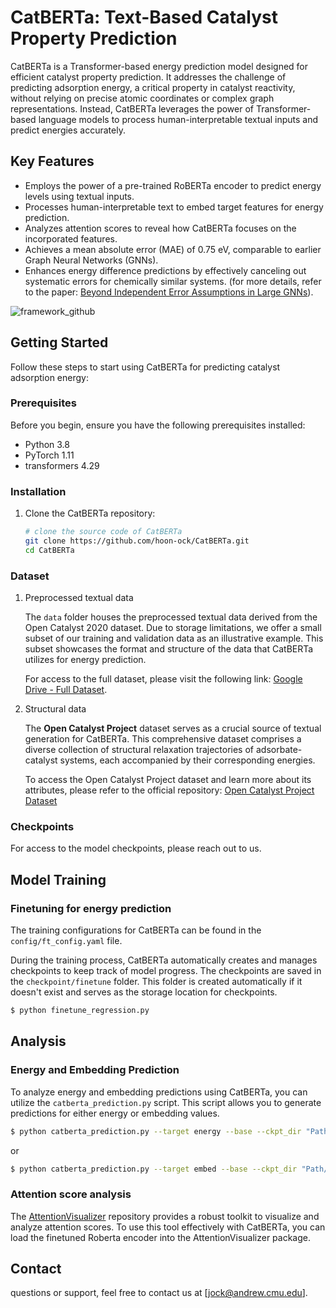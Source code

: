 # CatBERTa: Text-Based Catalyst Property Prediction

CatBERTa is a Transformer-based energy prediction model designed for efficient catalyst property prediction. It addresses the challenge of predicting adsorption energy, a critical property in catalyst reactivity, without relying on precise atomic coordinates or complex graph representations. Instead, CatBERTa leverages the power of Transformer-based language models to process human-interpretable textual inputs and predict energies accurately.

## Key Features

- Employs the power of a pre-trained RoBERTa encoder to predict energy levels using textual inputs.
- Processes human-interpretable text to embed target features for energy prediction.
- Analyzes attention scores to reveal how CatBERTa focuses on the incorporated features.
- Achieves a mean absolute error (MAE) of 0.75 eV, comparable to earlier Graph Neural Networks (GNNs).
- Enhances energy difference predictions by effectively canceling out systematic errors for chemically similar systems. (for more details, refer to the paper: [Beyond Independent Error Assumptions in Large GNNs](https://pubs.aip.org/aip/jcp/article-abstract/158/21/214702/2893731/Beyond-independent-error-assumptions-in-large-GNN?redirectedFrom=fulltext)).

![framework_github](https://github.com/hoon-ock/CatBERTa/assets/93333323/a7da32f8-275b-4bc6-b52f-65600e6d34bf)


## Getting Started

Follow these steps to start using CatBERTa for predicting catalyst adsorption energy:

### Prerequisites

Before you begin, ensure you have the following prerequisites installed:

- Python 3.8
- PyTorch 1.11
- transformers 4.29

### Installation

1. Clone the CatBERTa repository:

   ```bash
   # clone the source code of CatBERTa
   git clone https://github.com/hoon-ock/CatBERTa.git
   cd CatBERTa
   ```   

### Dataset

1. Preprocessed textual data

   The `data` folder houses the preprocessed textual data derived from the Open Catalyst 2020 dataset. Due to storage limitations, we offer a small subset of our training and validation data as an illustrative example. This subset showcases the format and structure of the data that CatBERTa utilizes for energy prediction.

   For access to the full dataset, please visit the following link: [Google Drive - Full Dataset](https://drive.google.com/drive/folders/1puiJ9FbLEA3QIHmZromecEndlemag9hg?usp=sharing).

2. Structural data
  
   The **Open Catalyst Project** dataset serves as a crucial source of textual generation for CatBERTa. This comprehensive dataset comprises a diverse collection of structural relaxation trajectories of adsorbate-catalyst systems, each accompanied by their corresponding energies.

   To access the Open Catalyst Project dataset and learn more about its attributes, please refer to the official repository: [Open Catalyst Project Dataset](https://github.com/Open-Catalyst-Project/ocp/blob/main/DATASET.md)



### Checkpoints

For access to the model checkpoints, please reach out to us.

## Model Training

### Finetuning for energy prediction

The training configurations for CatBERTa can be found in the `config/ft_config.yaml` file.

During the training process, CatBERTa automatically creates and manages checkpoints to keep track of model progress. The checkpoints are saved in the `checkpoint/finetune` folder. This folder is created automatically if it doesn't exist and serves as the storage location for checkpoints.

   ```bash
   $ python finetune_regression.py
   ```
## Analysis

### Energy and Embedding Prediction

To analyze energy and embedding predictions using CatBERTa, you can utilize the `catberta_prediction.py` script. This script allows you to generate predictions for either energy or embedding values.

```bash
$ python catberta_prediction.py --target energy --base --ckpt_dir "Path/to/checkpoint" --data_path "Path/to/data"
```
or
```bash
$ python catberta_prediction.py --target embed --base --ckpt_dir "Path/to/checkpoint" --data_path "Path/to/data"
```


### Attention score analysis

The [AttentionVisualizer](https://github.com/AlaFalaki/AttentionVisualizer/tree/main) repository provides a robust toolkit to visualize and analyze attention scores. To use this tool effectively with CatBERTa, you can load the finetuned Roberta encoder into the AttentionVisualizer package. 


## Contact
questions or support, feel free to contact us at [jock@andrew.cmu.edu].
